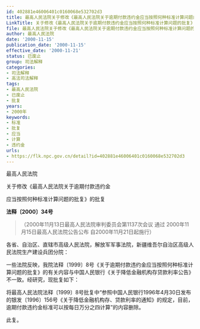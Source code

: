 ```yaml
---
id: 402881e46006401c0160068e532702d3
title: 最高人民法院关于修改《最高人民法院关于逾期付款违约金应当按照何种标准计算问题的批复》的批复
LinkTitle: 关于修改《最高人民法院关于逾期付款违约金应当按照何种标准计算问题的批复》的批复（2000）
file: 最高人民法院关于修改《最高人民法院关于逾期付款违约金应当按照何种标准计算问题的批复》的批复_20001115_402881e46006401c0160068e532702d3.docx
author: 最高人民法院
date: '2000-11-15'
publication_date: '2000-11-15'
effective_date: '2000-11-21'
status: 已废止
group: 司法解释
categories:
- 司法解释
- 高法司法解释
tags:
- 最高人民法院
- 已废止
- 批复
years:
- 2000年
keywords:
- 标准
- 批复
- 应当
- 计算
- 违约金
urls:
- https://flk.npc.gov.cn/detail?id=402881e46006401c0160068e532702d3
---
```


最高人民法院

关于修改《最高人民法院关于逾期付款违约金

应当按照何种标准计算问题的批复》的批复

**法释〔2000〕34号**

> （2000年11月13日最高人民法院审判委员会第1137次会议
> 通过 2000年11月15日最高人民法院公告公布
> 自2000年11月21日起施行）

各省、自治区、直辖市高级人民法院，解放军军事法院，新疆维吾尔自治区高级人民法院生产建设兵团分院：

一些法院反映，我院法释〔1999〕8号《关于逾期付款违约金应当按照何种标准计算问题的批复》的有关内容与中国人民银行《关于降低金融机构存贷款利率公告》不一致。经研究，现批复如下：

将最高人民法院法释〔1999〕8号批复中“参照中国人民银行1996年4月30日发布的银发〔1996〕156号《关于降低金融机构存、贷款利率的通知》的规定，目前，逾期付款违约金标准可以按每日万分之四计算”的内容删除。

此复。
